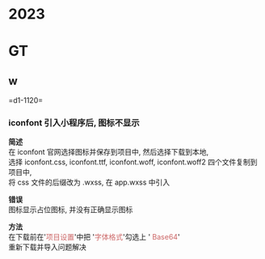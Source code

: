 # 2023

# GT

## w

=d1-1120=

### iconfont 引入小程序后, 图标不显示

**简述**  
在 iconfont 官网选择图标并保存到项目中, 然后选择下载到本地,  
选择 iconfont.css, iconfont.ttf, iconfont.woff, iconfont.woff2 四个文件复制到项目中,  
将 css 文件的后缀改为 .wxss, 在 app.wxss 中引入

**错误**  
图标显示占位图标, 并没有正确显示图标

**方法**  
在下载前在'<font color=#c66>项目设置</font>'中把 '<font color=#c66>字体格式</font>'勾选上 ' <font color=#c66>Base64</font>'  
重新下载并导入问题解决
